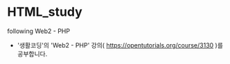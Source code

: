 # HTML_study
following Web2 - PHP


- '생활코딩'의 'Web2 - PHP' 강의( https://opentutorials.org/course/3130 )를 공부합니다.
